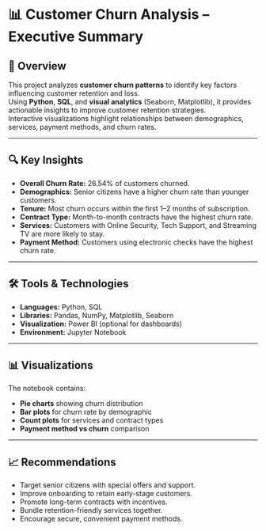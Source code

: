 # 📊 Customer Churn Analysis – Executive Summary

## 📌 Overview
This project analyzes **customer churn patterns** to identify key factors influencing customer retention and loss.  
Using **Python**, **SQL**, and **visual analytics** (Seaborn, Matplotlib), it provides actionable insights to improve customer retention strategies.  
Interactive visualizations highlight relationships between demographics, services, payment methods, and churn rates.

---
## 🔍 Key Insights
- **Overall Churn Rate:** 26.54% of customers churned.
- **Demographics:** Senior citizens have a higher churn rate than younger customers.
- **Tenure:** Most churn occurs within the first 1–2 months of subscription.
- **Contract Type:** Month-to-month contracts have the highest churn rate.
- **Services:** Customers with Online Security, Tech Support, and Streaming TV are more likely to stay.
- **Payment Method:** Customers using electronic checks have the highest churn rate.

---

## 🛠 Tools & Technologies
- **Languages:** Python, SQL
- **Libraries:** Pandas, NumPy, Matplotlib, Seaborn
- **Visualization:** Power BI (optional for dashboards)
- **Environment:** Jupyter Notebook

---

## 📊 Visualizations
The notebook contains:
- **Pie charts** showing churn distribution
- **Bar plots** for churn rate by demographic
- **Count plots** for services and contract types
- **Payment method vs churn** comparison

---

## 📈 Recommendations
- Target senior citizens with special offers and support.
- Improve onboarding to retain early-stage customers.
- Promote long-term contracts with incentives.
- Bundle retention-friendly services together.
- Encourage secure, convenient payment methods.


